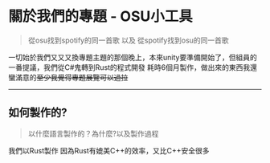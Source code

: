 # 關於我們的專題 - OSU小工具  
> 從osu找到spotify的同一首歌 以及 從spotify找到osu的同一首歌  
  
一切始於我們又又又換專題主題的那個晚上，本來unity要準備開始了，但組員的一番提議，我們從C#鬼轉到Rust的程式開發
耗時6個月製作，做出來的東西我還蠻滿意的~~至少我覺得專題展覽可以過拉~~
  
---
  
## 如何製作的?
> 以什麼語言製作的？為什麼?以及製作過程
  
 我們以Rust製作
 因為Rust有媲美C++的效率，又比C++安全很多

